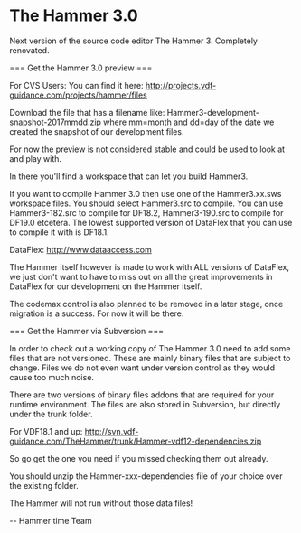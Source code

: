 # The Hammer 3.0
Next version of the source code editor The Hammer 3. Completely renovated.

=== Get the Hammer 3.0 preview ===

For CVS Users: You can find it here:
http://projects.vdf-guidance.com/projects/hammer/files 

Download the file that has a filename like:
Hammer3-development-snapshot-2017mmdd.zip
where mm=month and dd=day of the date we created the snapshot of our development files.

For now the preview is not considered stable and could be used to look at and play with.

In there you'll find a workspace that can let you build Hammer3.

If you want to compile Hammer 3.0 then use one of the Hammer3.xx.sws workspace files.
You should select Hammer3.src to compile.
You can use Hammer3-182.src to compile for DF18.2, Hammer3-190.src to compile for DF19.0 etcetera.
The lowest supported version of DataFlex that you can use to compile it with is DF18.1.

DataFlex: http://www.dataaccess.com

The Hammer itself however is made to work with ALL versions of DataFlex, we just don't want to have to miss out on all the great
improvements in DataFlex for our development on the Hammer itself.

The codemax control is also planned to be removed in a later stage, once migration is a success.
For now it will be there.

=== Get the Hammer via Subversion ===

In order to check out a working copy of The Hammer 3.0 need to add some files that are not versioned. These are mainly binary files that are subject to change. Files we do not even want under version control as they would cause too much noise.

There are two versions of binary files addons that are required for your runtime environment.
The files are also stored in Subversion, but directly under the trunk folder.

For VDF18.1 and up:
http://svn.vdf-guidance.com/TheHammer/trunk/Hammer-vdf12-dependencies.zip

So go get the one you need if you missed checking them out already.

You should unzip the Hammer-xxx-dependencies file of your choice over the existing folder.

The Hammer will not run without those data files!

--
Hammer time
Team
